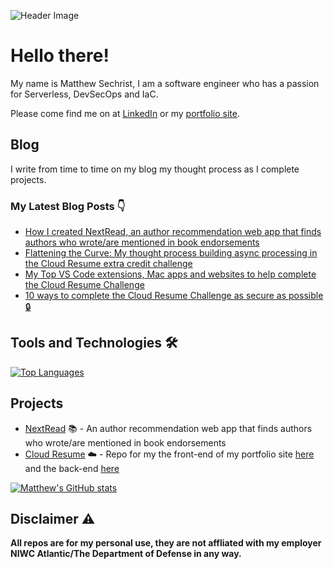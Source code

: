 ![Header Image](https://user-images.githubusercontent.com/80978245/160514543-fb04f797-61c2-4880-a337-498c23ca3547.png)

# Hello there! 
My name is Matthew Sechrist, I am a software engineer who has a passion for Serverless, DevSecOps and IaC.

Please come find me on at [LinkedIn](https://linkedin.com/in/matthewsechrist/) or my [portfolio site](https://matthewsechrist.cloud).

## Blog
I write from time to time on my blog my thought process as I complete projects.

### My Latest Blog Posts 👇
<!-- HASHNODE_BLOG:START -->
- [How I created NextRead, an author recommendation web app that finds authors who wrote/are mentioned in book endorsements](https://blog.matthewsechrist.cloud/how-i-created-nextread-an-author-recommendation-web-app-that-finds-authors-who-wroteare-mentioned-in-book-endorsements-cl0x6v5re07isj6nvemfj1b84)
- [Flattening the Curve: My thought process building async processing in the Cloud Resume extra credit challenge](https://blog.matthewsechrist.cloud/flattening-the-curve-my-thought-process-building-async-processing-in-the-cloud-resume-extra-credit-challenge-ckxdph1ce0aay1ts13swpe47j)
- [My Top VS Code extensions, Mac apps and websites to help complete the Cloud Resume Challenge](https://blog.matthewsechrist.cloud/my-top-vs-code-extensions-mac-apps-and-websites-to-help-complete-the-cloud-resume-challenge-ckwwx8u3w09nkuws1bdse8kqj)
- [10 ways to complete the Cloud Resume Challenge as secure as possible 🔒](https://blog.matthewsechrist.cloud/10-ways-to-complete-the-cloud-resume-challenge-as-secure-as-possible-ckwjj13oq06hbi6s1fkn6hq07)
<!-- HASHNODE_BLOG:END -->

## Tools and Technologies 🛠️

[![Top Languages](https://github-readme-stats.vercel.app/api/top-langs/?username=matthewsechrist&layout=compact&show_icons=true&theme=react)](https://github.com/anuraghazra/github-readme-stats)

<!-- ![](https://img.shields.io/badge/<WORD_ON_LEFT>-<WORD_ON_RIGHT>-informational?style=flat&logo=<LOGO_NAME>&logoColor=white&color=2bbc8a) -->

## Projects 
- [NextRead](https://matthewsechrist.cloud/nextread.html) 📚 - An author recommendation web app that finds authors who wrote/are mentioned in book endorsements
- [Cloud Resume](https://matthewsechrist.cloud) ☁️ - Repo for my the front-end of my portfolio site [here](https://github.com/matthewsechrist/cloud-resume-front-end) and the back-end [here](https://github.com/matthewsechrist/cloud-resume-back-end)  


[![Matthew's GitHub stats](https://github-readme-stats.vercel.app/api?username=matthewsechrist&show_icons=true&theme=react)](https://github.com/anuraghazra/github-readme-stats)

## Disclaimer ⚠️
**All repos are for my personal use, they are not affliated with my employer NIWC Atlantic/The Department of Defense in any way.** 
